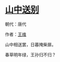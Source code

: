 # [山中送别](http://so.gushiwen.org/view_5762.aspx)

朝代：唐代

作者：[王维](http://so.gushiwen.org/author_515.aspx)

山中相送罢，日暮掩柴扉。

春草明年绿，王孙归不归？